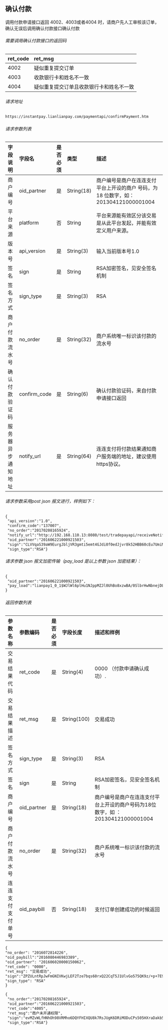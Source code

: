 ## 确认付款 

调用付款申请接口返回 4002、4003或者4004 时，请商户先人工审核该订单，确认无误后调用确认付款接口确认付款

###### 需要调用确认付款接口的返回码
|ret_code|ret_msg|
|:---|:---|
|4002|疑似重复提交订单| 
|4003|收款银行卡和姓名不一致|
|4004 |疑似重复提交订单且收款银行卡和姓名不一致 |


###### 请求地址

```html
https://instantpay.lianlianpay.com/paymentapi/confirmPayment.htm 
```
###### 请求参数列表 

|字段说明|字段名|是否必须|类型|描述|
|:---|:---|:---|:---|:---|
|商户编号|oid_partner|是|String(18)|商户编号是商户在连连支付平台上开设的商户 号码，为 18 位数字，如： 201304121000001004 |
|平台来源|platform|否|String|平台来源能有效区分该交易是从此平台发起，并能有效定义用户来源。|
|版本号|api_version|是|String(3)|输入当前版本号1.0|
|签名|sign|是|String|RSA加密签名，见安全签名机制|
|签名方式|sign_type|是|String(3)|RSA|
|商户付款流水号|no_order|是|String(32)|商户系统唯一标识该付款的流水号|
|确认付款验证码|confirm_code|是|String(6)|确认付款验证码，来自付款申请接口返回|
|服务器异步通知地址|notify_url|是|String(64)|连连支付将付款结果通知商户服务端的地址，建议使用https协议。|

###### 请求参数采用post json 报文进行，样例如下： 
```html
{
 "api_version":"1.0",
 "confirm_code":"137007",
 "no_order":"20170208165924",
 "notify_url":"http://192.168.110.13:8080/test/tradepayapi/receiveNotify.htm",
 "oid_partner":"201606221000921503",
 "sign":"CLVVqaS39aW9EurgJbljVR3gmti5emt4GJdi0f0edJjvr8k52HBB60cEu7UmiMxtqgm/gVA40OG42ANY96ZiEoiJnAPdBANTK3pJyYq/anw56wrGLLW/HIFiTslnvIpwqtQoSjBaz8h+J2aSXzFPywG6WXFsLyAb/NUJSCSb6dU=",
 "sign_type":"RSA"}
```
###### 请求参数 json 报文加密传输（pay_load 是以上参数 json 加密结果）： 
```html
{
 "oid_partner":"201606221000921503",
 "pay_load":"lianpay1_0_1$WJlWl6plHu1NJppMZJl0UhBo8xzwBA/0SlbrHwNbnejDLfr8SMqzv+tXRwX+9eGMX6nzsyO8kDR2\r\nReZ/w22hJhQauaJiKrDcaoAdw1++SX1H25rg+sX1D0oh+eYXzLBXCnTXAG61xHBAIDbOJK3bmjrp\r\nM2/VjEkY8+/zHnHO3t0=$icV1y+ZLWywLksIWy725MTrfAPasC7BNpdqyHzGUTWWYY2/YaeP9qVDOJ7xR4wPbWa27WjRCMANa\r\nH+7R2UcM7pD4z3Ns3LWAx7SGVMTC53ojJkEHWlES3vZH9iitCNuczsSx81gf+FazQSO9d3RJr5Ez\r\nK+MJrbDCMLw8b2VpGGs=$RUIyMkM0NEs=$tfXbWbTWnzseVnnu/9Rl0Pz0EzAHUs7teGYC25c8ZZ05V7EkCXVOwmhGSQRzDmlwVNl/drQxseVa\r\nHhyi1XKbfK8b94Gaq/bbQvsoKZ5XEczqNNVljJD+gwjTFaDn23Ac5YoPyXnKucAWpm8kFWOGe2/O\r\nWPtypAl5RuDmVM6q3Hn60QppwJMB5ajpUo1+udG7UofRdz9BGp/zso5AMUkgtEWwL8ilHTH7lxZa\r\n87eRYXCo/1cVoavsj8aVKPjbH7xcl7+sklx9nQSVZWxIoor78JlNQpjoGPaugEbUo3lW69/OixoI\r\npddgMjdzdmbxJWNryW7Y6RJPmbyEemvfRb3dgq9deecgO12wkH/lgbueRWMqpGN4hkSoJS9bYPhP\r\nGL01zbYxrQxWgaJR/y7Ue0TtNSX2sF+UfuYY3guutvUlqM4PWAFzSrIt/B64pX2HNWsEwRA07WuO\r\nmFZPuzb6YG4cWOqUmzwK/hcb8+OcA1L5zJTEA/WRmKDs1fM9heP/c4tiHQ==$7btIQ57N4wnhOoCEDPwZdp+sfHRx/LSFdrmiJVFbd+4="
}
```

###### 返回参数列表 

|参数名称|参数编码|是否必须|字段长度|描述和样例|
|:---|:---|:---|:---|:---|
|交易结果代码|ret_code|是|String(4)|0000 （付款申请确认成功）.|
|交易结果描述|ret_msg|是|String(100)|交易成功|
|签名方式|sign_type|是|String(3)|RSA |
|签名|sign|是|String|RSA加密签名，见安全签名机制|
|商户编号|oid_partner|是|String(18)|商户编号是商户在连连支付平台上开设的商户号码为18位数字，如 ：201304121000001004 |
|商户付款流水号|no_order|是|String(32)|商户系统唯一标识该付款的流水号|
|连连支付支付单号|oid_paybill|否|String(18)|支付订单创建成功的时候返回|

```html
{ 
"no_order": "2016072814226",   
"oid_paybill":"2016080446983389",   
"oid_partner": "201606020000150062",   
"ret_code": "0000",   
"ret_msg": "交易成功", 
"sign":"ZPZULntRpJwFmGNIVKwjLEF2Tze7bqs60rxQ22CqT5J1UlvGo575QK9z/+p+7E9cOoRoWzqR6xHZ6WVv3dloyGKDR0btvrdqPgUAoeaX/YOWzTh00vwcQ+HBtXE+vPTfAqjCTxiiSJEOY7ATCF1q7iP3sfQxhS0nDUug1LP3OLk=",  
"sign_type": "RSA"
} 
```
```html
{
 "no_order":"20170208165924",
 "oid_partner":"201606221000921503",
 "ret_code":"4005",
 "ret_msg":"商户未开通权限",
 "sign":"evMZvWLfHNhOh98VRMho6DQYFHIXQU8k7RsJUgK6DRiMODuCPs505HXraDakb5Ye+ba2M4W16pkh5qq3Z/9Z9qOrICkx2KoTSo02S6hoyMvwJ6Pqlfqnsq3I3thHbJC8YcehHHOz+9aoeb8mYSB1RkCTKqXkRuh0OYHS1DyPDrI=",
 "sign_type":"RSA"}
```
